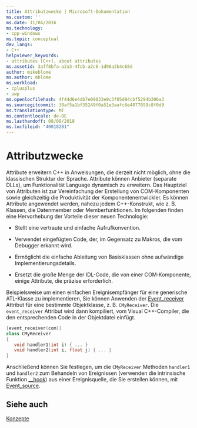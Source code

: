 ```yaml
---
title: Attributzwecke | Microsoft-Dokumentation
ms.custom: ''
ms.date: 11/04/2016
ms.technology:
- cpp-windows
ms.topic: conceptual
dev_langs:
- C++
helpviewer_keywords:
- attributes [C++], about attributes
ms.assetid: 3aff8bfa-a2a3-4fcb-a2c6-1d96a2b4c68d
author: mikeblome
ms.author: mblome
ms.workload:
- cplusplus
- uwp
ms.openlocfilehash: 4f44d6e4db7e09033e9c3f05d94cbf5294b306a3
ms.sourcegitcommit: 38af5a1bf35249f0a51e3aafc6e4077859c8f0d9
ms.translationtype: MT
ms.contentlocale: de-DE
ms.lasthandoff: 08/09/2018
ms.locfileid: "40018281"
---
```

# <a name="purpose-of-attributes"></a>Attributzwecke
Attribute erweitern C++ in Anweisungen, die derzeit nicht möglich, ohne die klassischen Struktur der Sprache. Attribute können Anbieter (separate DLLs), um Funktionalität Language dynamisch zu erweitern. Das Hauptziel von Attributen ist zur Vereinfachung der Erstellung von COM-Komponenten sowie gleichzeitig die Produktivität der Komponentenentwickler. Es können Attribute angewendet werden, nahezu jedem C++-Konstrukt, wie z. B. Klassen, die Datenmember oder Memberfunktionen. Im folgenden finden eine Hervorhebung der Vorteile dieser neuen Technologie:  
  
-   Stellt eine vertraute und einfache Aufrufkonvention.  
  
-   Verwendet eingefügten Code, der, im Gegensatz zu Makros, die vom Debugger erkannt wird.  
  
-   Ermöglicht die einfache Ableitung von Basisklassen ohne aufwändige Implementierungsdetails.  
  
-   Ersetzt die große Menge der IDL-Code, die von einer COM‑Komponente, einige Attribute, die präzise erforderlich.  
  
 Beispielsweise um einen einfachen Ereignisempfänger für eine generische ATL-Klasse zu implementieren, Sie können Anwenden der [Event_receiver](../windows/event-receiver.md) Attribut für eine bestimmte Objektklasse, z. B. `CMyReceiver`. Die `event_receiver` Attribut wird dann kompiliert, vom Visual C++-Compiler, die den entsprechenden Code in der Objektdatei einfügt.  
  
```cpp  
[event_receiver(com)]  
class CMyReceiver   
{  
   void handler1(int i) { ... }  
   void handler2(int i, float j) { ... }  
}  
```  
  
 Anschließend können Sie festlegen, um die `CMyReceiver` Methoden `handler1` und `handler2` zum Behandeln von Ereignissen (verwenden die intrinsische Funktion [__hook](../cpp/hook.md)) aus einer Ereignisquelle, die Sie erstellen können, mit [Event_source](../windows/event-source.md).  
  
## <a name="see-also"></a>Siehe auch  
 [Konzepte](../windows/attributed-programming-concepts.md)